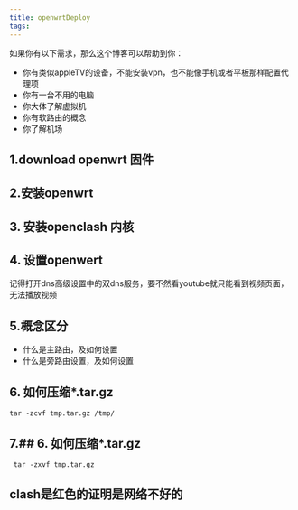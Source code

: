 ```yaml
---
title: openwrtDeploy
tags:
---
```


如果你有以下需求，那么这个博客可以帮助到你：

- 你有类似appleTV的设备，不能安装vpn，也不能像手机或者平板那样配置代理项
- 你有一台不用的电脑
- 你大体了解虚拟机
- 你有软路由的概念
- 你了解机场

## 1.download openwrt 固件

## 2.安装openwrt

## 3. 安装openclash 内核

## 4. 设置openwert

记得打开dns高级设置中的双dns服务，要不然看youtube就只能看到视频页面，无法播放视频

## 5.概念区分

- 什么是主路由，及如何设置
- 什么是旁路由设置，及如何设置
  
## 6. 如何压缩*.tar.gz

```linux
tar -zcvf tmp.tar.gz /tmp/

```

## 7.## 6. 如何压缩*.tar.gz

```linux
 tar -zxvf tmp.tar.gz
```

## **clash是红色的证明是网络不好的**


